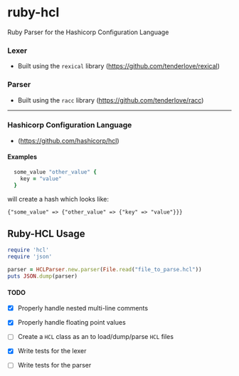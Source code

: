 # ruby-hcl
Ruby Parser for the Hashicorp Configuration Language


### Lexer
  - Built using the `rexical` library (https://github.com/tenderlove/rexical)
  
### Parser
  - Built using the `racc` library (https://github.com/tenderlove/racc)

---
### Hashicorp Configuration Language
  - (https://github.com/hashicorp/hcl)
  
#### Examples
``` ruby
  some_value "other_value" {
    key = "value"
  }
```

will create a hash which looks like:

`{"some_value" => {"other_value" => {"key" => "value"}}}`
  
## Ruby-HCL Usage

``` ruby
require 'hcl'
require 'json'

parser = HCLParser.new.parser(File.read("file_to_parse.hcl"))
puts JSON.dump(parser)
```


#### TODO
- [x] Properly handle nested multi-line comments
- [x] Properly handle floating point values
- [ ] Create a `HCL` class as an to load/dump/parse `HCL` files
- [x] Write tests for the lexer
- [ ] Write tests for the parser


